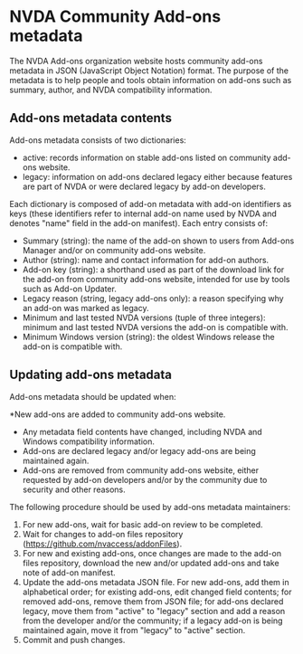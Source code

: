 # NVDA Community Add-ons metadata

The NVDA Add-ons organization website hosts community add-ons metadata in JSON (JavaScript Object Notation) format. The purpose of the metadata is to help people and tools obtain information on add-ons such as summary, author, and NVDA compatibility information.

## Add-ons metadata contents

Add-ons metadata consists of two dictionaries:

* active: records information on stable add-ons listed on community add-ons website.
* legacy: information on add-ons declared legacy either because features are part of NVDA or were declared legacy by add-on developers.

Each dictionary is composed of add-on metadata with add-on identifiers as keys (these identifiers refer to internal add-on name used by NVDA and denotes "name" field in the add-on manifest). Each entry consists of:

* Summary (string): the name of the add-on shown to users from Add-ons Manager and/or on community add-ons website.
* Author (string): name and contact information for add-on authors.
* Add-on key (string): a shorthand used as part of the download link for the add-on from community add-ons website, intended for use by tools such as Add-on Updater.
* Legacy reason (string, legacy add-ons only): a reason specifying why an add-on was marked as legacy.
* Minimum and last tested NVDA versions (tuple of three integers): minimum and last tested NVDA versions the add-on is compatible with.
* Minimum Windows version (string): the oldest Windows release the add-on is compatible with.

## Updating add-ons metadata

Add-ons metadata should be updated when:

*New add-ons are added to community add-ons website.
* Any metadata field contents have changed, including NVDA and Windows compatibility information.
* Add-ons are declared legacy and/or legacy add-ons are being maintained again.
* Add-ons are removed from community add-ons website, either requested by add-on developers and/or by the community due to security and other reasons.

The following procedure should be used by add-ons metadata maintainers:

1. For new add-ons, wait for basic add-on review to be completed.
2. Wait for changes to add-on files repository (https://github.com/nvaccess/addonFiles).
3. For new and existing add-ons, once changes are made to the add-on files repository, download the new and/or updated add-ons and take note of add-on manifest.
4. Update the add-ons metadata JSON file. For new add-ons, add them in alphabetical order; for existing add-ons, edit changed field contents; for removed add-ons, remove them from JSON file; for add-ons declared legacy, move them from "active" to "legacy" section and add a reason from the developer and/or the community; if a legacy add-on is being maintained again, move it from "legacy" to "active" section.
5. Commit and push changes.
